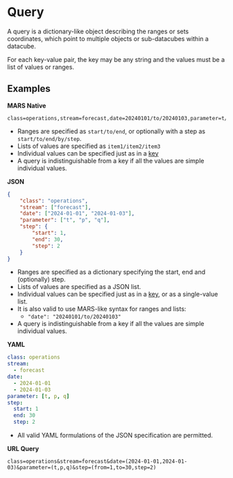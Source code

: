 # Query

A query is a dictionary-like object describing the ranges or sets coordinates, which point to multiple objects or sub-datacubes within a datacube.

For each key-value pair, the key may be any string and the values must be a list of values or ranges.

## Examples

**MARS Native**
```
class=operations,stream=forecast,date=20240101/to/20240103,parameter=t/p/q,step=1/to/30/by/2
```
* Ranges are specified as `start/to/end`, or optionally with a step as `start/to/end/by/step`.
* Lists of values are specified as `item1/item2/item3`
* Individual values can be specified just as in a [key](key.md)
* A query is indistinguishable from a key if all the values are simple individual values.

**JSON**
```JSON
{
    "class": "operations",
    "stream": ["forecast"],
    "date": ["2024-01-01", "2024-01-03"],
    "parameter": ["t", "p", "q"],
    "step": {
        "start": 1,
        "end": 30,
        "step": 2
    }
}
```
* Ranges are specified as a dictionary specifying the start, end and (optionally) step.
* Lists of values are specified as a JSON list.
* Individual values can be specified just as in a [key](key.md), or as a single-value list.
* It is also valid to use MARS-like syntax for ranges and lists:
    * `"date": "20240101/to/20240103"`
* A query is indistinguishable from a key if all the values are simple individual values.

**YAML**
```YAML
class: operations
stream: 
  - forecast
date:
  - 2024-01-01
  - 2024-01-03
parameter: [t, p, q]
step:
  start: 1
  end: 30
  step: 2
```

* All valid YAML formulations of the JSON specification are permitted.

**URL Query**
```
class=operations&stream=forecast&date=(2024-01-01,2024-01-03)&parameter=(t,p,q)&step=(from=1,to=30,step=2)
```